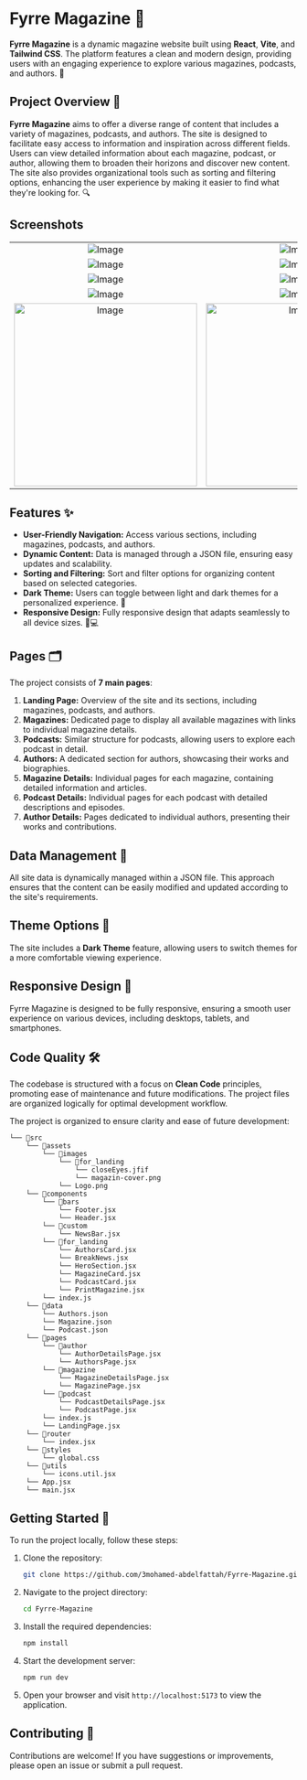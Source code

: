 
# Fyrre Magazine 🌟

**Fyrre Magazine** is a dynamic magazine website built using **React**, **Vite**, and **Tailwind CSS**. The platform features a clean and modern design, providing users with an engaging experience to explore various magazines, podcasts, and authors. 🎉

## Project Overview 📖

**Fyrre Magazine** aims to offer a diverse range of content that includes a variety of magazines, podcasts, and authors. The site is designed to facilitate easy access to information and inspiration across different fields. Users can view detailed information about each magazine, podcast, or author, allowing them to broaden their horizons and discover new content. The site also provides organizational tools such as sorting and filtering options, enhancing the user experience by making it easier to find what they're looking for. 🔍

## Screenshots

 <table align="center">
  <tr align='center'>
    <td><img src="" alt="Image" /></td>
    <td><img src="" alt="Image" /></td>
  </tr>
  <tr align='center'>
    <td><img src="" alt="Image" /></td>
    <td><img src="" alt="Image" /></td>
  </tr>
  <tr align='center'>
    <td><img src="" alt="Image" /></td>
    <td><img src="" alt="Image" /></td>
  </tr>
  <tr align='center'>
    <td><img src="" alt="Image" /></td>
    <td><img src="" alt="Image" /></td>
  </tr>
  <tr align='center'>
    <td><img width='320px' src="" alt="Image" /></td>
    <td><img width='320px' src="" alt="Image" /></td>
  </tr>
</table>

## Features ✨

- **User-Friendly Navigation:** Access various sections, including magazines, podcasts, and authors.
- **Dynamic Content:** Data is managed through a JSON file, ensuring easy updates and scalability.
- **Sorting and Filtering:** Sort and filter options for organizing content based on selected categories.
- **Dark Theme:** Users can toggle between light and dark themes for a personalized experience. 🌙
- **Responsive Design:** Fully responsive design that adapts seamlessly to all device sizes. 📱💻

## Pages 🗂️

The project consists of **7 main pages**:

1. **Landing Page:** Overview of the site and its sections, including magazines, podcasts, and authors.
2. **Magazines:** Dedicated page to display all available magazines with links to individual magazine details.
3. **Podcasts:** Similar structure for podcasts, allowing users to explore each podcast in detail.
4. **Authors:** A dedicated section for authors, showcasing their works and biographies.
5. **Magazine Details:** Individual pages for each magazine, containing detailed information and articles.
6. **Podcast Details:** Individual pages for each podcast with detailed descriptions and episodes.
7. **Author Details:** Pages dedicated to individual authors, presenting their works and contributions.

## Data Management 💾

All site data is dynamically managed within a JSON file. This approach ensures that the content can be easily modified and updated according to the site's requirements.

## Theme Options 🎨

The site includes a **Dark Theme** feature, allowing users to switch themes for a more comfortable viewing experience.

## Responsive Design 📐

Fyrre Magazine is designed to be fully responsive, ensuring a smooth user experience on various devices, including desktops, tablets, and smartphones.

## Code Quality 🛠️

The codebase is structured with a focus on **Clean Code** principles, promoting ease of maintenance and future modifications. The project files are organized logically for optimal development workflow.

The project is organized to ensure clarity and ease of future development:

```
└── 📁src
    └── 📁assets
        └── 📁images
            └── 📁for_landing
                └── closeEyes.jfif
                └── magazin-cover.png
            └── Logo.png
    └── 📁components
        └── 📁bars
            └── Footer.jsx
            └── Header.jsx
        └── 📁custom
            └── NewsBar.jsx
        └── 📁for_landing
            └── AuthorsCard.jsx
            └── BreakNews.jsx
            └── HeroSection.jsx
            └── MagazineCard.jsx
            └── PodcastCard.jsx
            └── PrintMagazine.jsx
        └── index.js
    └── 📁data
        └── Authors.json
        └── Magazine.json
        └── Podcast.json
    └── 📁pages
        └── 📁author
            └── AuthorDetailsPage.jsx
            └── AuthorsPage.jsx
        └── 📁magazine
            └── MagazineDetailsPage.jsx
            └── MagazinePage.jsx
        └── 📁podcast
            └── PodcastDetailsPage.jsx
            └── PodcastPage.jsx
        └── index.js
        └── LandingPage.jsx
    └── 📁router
        └── index.jsx
    └── 📁styles
        └── global.css
    └── 📁utils
        └── icons.util.jsx
    └── App.jsx
    └── main.jsx
```

## Getting Started 🚀

To run the project locally, follow these steps:

1. Clone the repository:
   ```bash
   git clone https://github.com/3mohamed-abdelfattah/Fyrre-Magazine.git
   ```

2. Navigate to the project directory:
   ```bash
   cd Fyrre-Magazine
   ```

3. Install the required dependencies:
   ```bash
   npm install
   ```

4. Start the development server:
   ```bash
   npm run dev
   ```

5. Open your browser and visit `http://localhost:5173` to view the application.

## Contributing 🤝

Contributions are welcome! If you have suggestions or improvements, please open an issue or submit a pull request.